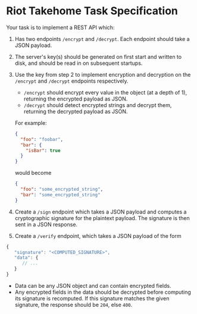 # Riot Takehome Task Specification

Your task is to implement a REST API which:

1. Has two endpoints `/encrypt` and `/decrypt`. Each endpoint should take
a JSON payload.
2. The server's key(s) should be generated on first start and written to
disk, and should be read in on subsequent startups.
3. Use the key from step 2 to implement encryption and decryption on the
`/encrypt` and `/decrypt` endpoints respectively.
   - `/encrypt` should encrypt every value in the object (at a depth of 1), returning the encrypted payload as JSON.
   - `/decrypt` should detect encrypted strings and decrypt them, returning the decrypted payload as JSON.

   For example:
   ```JSON
   {
     "foo": "foobar",
     "bar": {
       "isBar": true
     }
   }
   ```
   would become
   ```JSON
   {
     "foo": "some_encrypted_string",
     "bar": "some_encrypted_string"
   }
   ```
     
4. Create a `/sign` endpoint which takes a JSON payload and computes a
cryptographic signature for the plaintext payload. The signature is then
sent in a JSON response.
5. Create a `/verify` endpoint, which takes a JSON payload of the form
```js
{
   "signature": "<COMPUTED_SIGNATURE>",
   "data": {
      // ...
   }
}
```
- Data can be any JSON object and can contain encrypted fields.
- Any encrypted fields in the data should be decrypted before
computing its signature is recomputed. If this signature matches the
given signature, the response should be `204`, else `400`.
